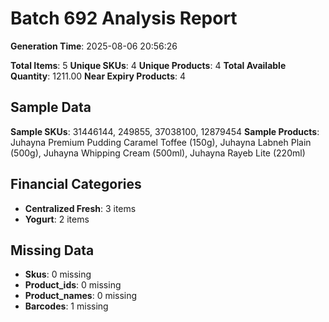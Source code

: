 # Batch 692 Analysis Report

**Generation Time**: 2025-08-06 20:56:26

**Total Items**: 5
**Unique SKUs**: 4
**Unique Products**: 4
**Total Available Quantity**: 1211.00
**Near Expiry Products**: 4

## Sample Data
**Sample SKUs**: 31446144, 249855, 37038100, 12879454
**Sample Products**: Juhayna Premium Pudding Caramel Toffee (150g), Juhayna Labneh Plain (500g), Juhayna Whipping Cream (500ml), Juhayna Rayeb Lite (220ml)

## Financial Categories
- **Centralized Fresh**: 3 items
- **Yogurt**: 2 items

## Missing Data
- **Skus**: 0 missing
- **Product_ids**: 0 missing
- **Product_names**: 0 missing
- **Barcodes**: 1 missing

